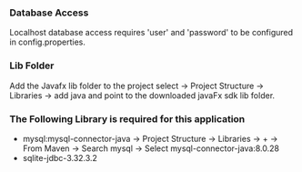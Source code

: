 ### Database Access
Localhost database access requires 'user' and 'password' to be configured in config.properties.

### Lib Folder
Add the Javafx lib folder to the project select -> Project Structure -> Libraries -> add java and point to the downloaded javaFx sdk lib folder.

### The Following Library is required for this application
* mysql:mysql-connector-java -> Project Structure -> Libraries -> + -> From Maven -> Search mysql -> Select mysql-connector-java:8.0.28
* sqlite-jdbc-3.32.3.2
